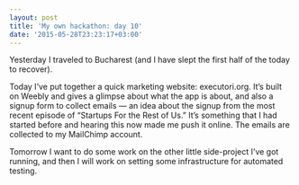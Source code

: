 ```yaml
---
layout: post
title: 'My own hackathon: day 10'
date: '2015-05-28T23:23:17+03:00'
---
```

Yesterday I traveled to Bucharest (and I have slept the first half of
the today to recover).

Today I’ve put together a quick marketing website: executori.org. It’s
built on Weebly and gives a glimpse about what the app is about, and
also a signup form to collect emails — an idea about the signup from the
most recent episode of “Startups For the Rest of Us.” It’s something
that I had started before and hearing this now made me push it online.
The emails are collected to my MailChimp account.

Tomorrow I want to do some work on the other little side-project I’ve
got running, and then I will work on setting some infrastructure for
automated testing.
